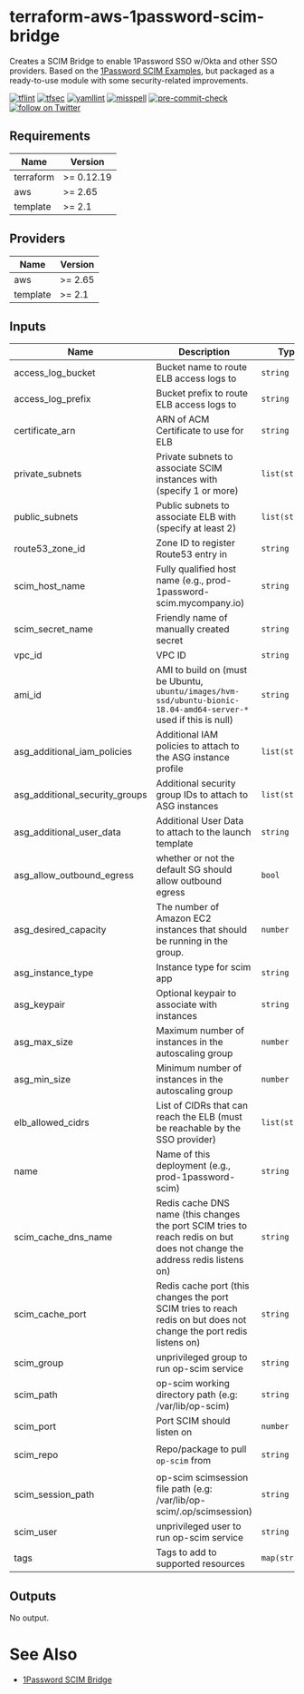 # terraform-aws-1password-scim-bridge

Creates a SCIM Bridge to enable 1Password SSO w/Okta and other SSO providers. Based on the [1Password SCIM Examples](https://github.com/1Password/scim-examples), but packaged as a ready-to-use module with some security-related improvements.

[![tflint](https://github.com/rhythmictech/terraform-aws-1password-scim-bridge/workflows/tflint/badge.svg?branch=master&event=push)](https://github.com/rhythmictech/terraform-aws-1password-scim-bridge/actions?query=workflow%3Atflint+event%3Apush+branch%3Amaster)
[![tfsec](https://github.com/rhythmictech/terraform-aws-1password-scim-bridge/workflows/tfsec/badge.svg?branch=master&event=push)](https://github.com/rhythmictech/terraform-aws-1password-scim-bridge/actions?query=workflow%3Atfsec+event%3Apush+branch%3Amaster)
[![yamllint](https://github.com/rhythmictech/terraform-aws-1password-scim-bridge/workflows/yamllint/badge.svg?branch=master&event=push)](https://github.com/rhythmictech/terraform-aws-1password-scim-bridge/actions?query=workflow%3Ayamllint+event%3Apush+branch%3Amaster)
[![misspell](https://github.com/rhythmictech/terraform-aws-1password-scim-bridge/workflows/misspell/badge.svg?branch=master&event=push)](https://github.com/rhythmictech/terraform-aws-1password-scim-bridge/actions?query=workflow%3Amisspell+event%3Apush+branch%3Amaster)
[![pre-commit-check](https://github.com/rhythmictech/terraform-aws-1password-scim-bridge/workflows/pre-commit-check/badge.svg?branch=master&event=push)](https://github.com/rhythmictech/terraform-aws-1password-scim-bridge/actions?query=workflow%3Apre-commit-check+event%3Apush+branch%3Amaster)
<a href="https://twitter.com/intent/follow?screen_name=RhythmicTech"><img src="https://img.shields.io/twitter/follow/RhythmicTech?style=social&logo=twitter" alt="follow on Twitter"></a>

<!-- BEGINNING OF PRE-COMMIT-TERRAFORM DOCS HOOK -->
## Requirements

| Name | Version |
|------|---------|
| terraform | >= 0.12.19 |
| aws | >= 2.65 |
| template | >= 2.1 |

## Providers

| Name | Version |
|------|---------|
| aws | >= 2.65 |
| template | >= 2.1 |

## Inputs

| Name | Description | Type | Default | Required |
|------|-------------|------|---------|:--------:|
| access\_log\_bucket | Bucket name to route ELB access logs to | `string` | n/a | yes |
| access\_log\_prefix | Bucket prefix to route ELB access logs to | `string` | n/a | yes |
| certificate\_arn | ARN of ACM Certificate to use for ELB | `string` | n/a | yes |
| private\_subnets | Private subnets to associate SCIM instances with (specify 1 or more) | `list(string)` | n/a | yes |
| public\_subnets | Public subnets to associate ELB with (specify at least 2) | `list(string)` | n/a | yes |
| route53\_zone\_id | Zone ID to register Route53 entry in | `string` | n/a | yes |
| scim\_host\_name | Fully qualified host name (e.g., prod-1password-scim.mycompany.io) | `string` | n/a | yes |
| scim\_secret\_name | Friendly name of manually created secret | `string` | n/a | yes |
| vpc\_id | VPC ID | `string` | n/a | yes |
| ami\_id | AMI to build on (must be Ubuntu, `ubuntu/images/hvm-ssd/ubuntu-bionic-18.04-amd64-server-*` used if this is null) | `string` | `null` | no |
| asg\_additional\_iam\_policies | Additional IAM policies to attach to the  ASG instance profile | `list(string)` | `[]` | no |
| asg\_additional\_security\_groups | Additional security group IDs to attach to ASG instances | `list(string)` | `[]` | no |
| asg\_additional\_user\_data | Additional User Data to attach to the launch template | `string` | `""` | no |
| asg\_allow\_outbound\_egress | whether or not the default SG should allow outbound egress | `bool` | `true` | no |
| asg\_desired\_capacity | The number of Amazon EC2 instances that should be running in the group. | `number` | `1` | no |
| asg\_instance\_type | Instance type for scim app | `string` | `"t3a.micro"` | no |
| asg\_keypair | Optional keypair to associate with instances | `string` | `null` | no |
| asg\_max\_size | Maximum number of instances in the autoscaling group | `number` | `2` | no |
| asg\_min\_size | Minimum number of instances in the autoscaling group | `number` | `1` | no |
| elb\_allowed\_cidrs | List of CIDRs that can reach the ELB (must be reachable by the SSO provider) | `list(string)` | <pre>[<br>  "0.0.0.0/0"<br>]</pre> | no |
| name | Name of this deployment (e.g., prod-1password-scim) | `string` | `"1password-scim"` | no |
| scim\_cache\_dns\_name | Redis cache DNS name (this changes the port SCIM tries to reach redis on but does not change the address redis listens on) | `string` | `"localhost"` | no |
| scim\_cache\_port | Redis cache port (this changes the port SCIM tries to reach redis on but does not change the port redis listens on) | `string` | `"6379"` | no |
| scim\_group | unprivileged group to run op-scim service | `string` | `"nogroup"` | no |
| scim\_path | op-scim working directory path (e.g: /var/lib/op-scim) | `string` | `"/var/lib/op-scim"` | no |
| scim\_port | Port SCIM should listen on | `number` | `3002` | no |
| scim\_repo | Repo/package to pull `op-scim` from | `string` | `"deb https://apt.agilebits.com/op-scim/ stable op-scim"` | no |
| scim\_session\_path | op-scim scimsession file path (e.g: /var/lib/op-scim/.op/scimsession) | `string` | `"/var/lib/op-scim/.op/scimsession"` | no |
| scim\_user | unprivileged user to run op-scim service | `string` | `"op-scim"` | no |
| tags | Tags to add to supported resources | `map(string)` | `{}` | no |

## Outputs

No output.

<!-- END OF PRE-COMMIT-TERRAFORM DOCS HOOK -->

# See Also
* [1Password SCIM Bridge](https://support.1password.com/scim/)
